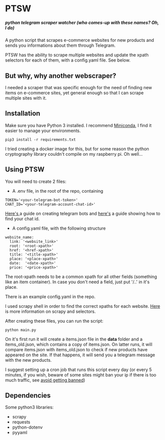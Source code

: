 # PTSW
##### *python telegram scraper watcher (who comes-up with these names? Oh, I do)*

A python script that scrapes e-commerce websites for new products and sends you informations about them through Telegram.

PTSW has the ability to scrape multiple websites and update the xpath selectors for each of them, with a config.yaml file. See below.

## But why, why another webscraper?
I needed a scraper that was specific enough for the need of finding new items on e-commerce sites, yet general enough so that I can scrape multiple sites with it.

## Installation
Make sure you have Python 3 installed. I recommend [Miniconda]( https://docs.conda.io/en/latest/miniconda.html ), I find it easier to manage your environments.

```
pip3 install -r requirements.txt
```

I tried creating a docker image for this, but for some reason the python cryptography library couldn't compile on my raspberry pi. Oh well...

## Using PTSW
You will need to create 2 files:
* A .env file, in the root of the repo, containing
```
TOKEN='<your-telegram-bot-token>'
CHAT_ID='<your-telegram-account-chat-id>'
```
[ Here's ](https://core.telegram.org/bots#6-botfather) a guide on creating telegram bots and [here's](https://www.wikihow.com/Know-Chat-ID-on-Telegram-on-Android) a guide showing how to find your chat id.

* A config.yaml file, with the following structure
```
website_name:
  link: '<website_link>'
  root: '<root-xpath>'
  href: '<href-xpath>'
  title: '<title-xpath>'
  place: '<place-xpath>'
  date:  '<date-xpath>'
  price: '<price-xpath>'
```
The root-xpath needs to be a common xpath for all other fields (something like an item container). In case you don't need a field, just put '/..' in it's place. 

There is an example config.yaml in the repo.

I used scrapy shell in order to find the correct xpaths for each website. [Here](https://docs.scrapy.org/en/latest/topics/selectors.html) is more information on scrapy and selectors.

After creating these files, you can run the script:
```
python main.py
```

On it's first run it will create a items.json file in the **data** folder and a items_old.json, which contains a copy of items.json. On latter runs, it will compare items.json with items_old.json to check if new products have appeared on the site. If that happens, it will send you a telegram message with the new products.

I suggest setting up a cron job that runs this script every day (or every 5 minutes, if you wish, beware of some sites might ban your ip if there is too much traffic, see [avoid getting banned](https://docs.scrapy.org/en/latest/topics/practices.html#avoiding-getting-banned))

## Dependencies
Some python3 libraries:
* scrapy
* requests
* python-dotenv
* pyyaml


